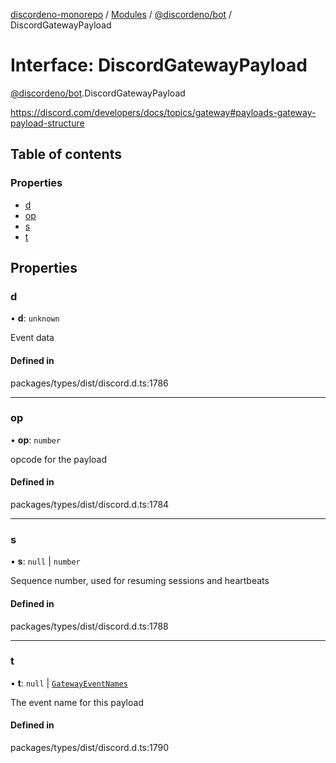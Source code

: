 [discordeno-monorepo](../README.md) / [Modules](../modules.md) / [@discordeno/bot](../modules/discordeno_bot.md) / DiscordGatewayPayload

# Interface: DiscordGatewayPayload

[@discordeno/bot](../modules/discordeno_bot.md).DiscordGatewayPayload

https://discord.com/developers/docs/topics/gateway#payloads-gateway-payload-structure

## Table of contents

### Properties

- [d](discordeno_bot.DiscordGatewayPayload.md#d)
- [op](discordeno_bot.DiscordGatewayPayload.md#op)
- [s](discordeno_bot.DiscordGatewayPayload.md#s)
- [t](discordeno_bot.DiscordGatewayPayload.md#t)

## Properties

### d

• **d**: `unknown`

Event data

#### Defined in

packages/types/dist/discord.d.ts:1786

---

### op

• **op**: `number`

opcode for the payload

#### Defined in

packages/types/dist/discord.d.ts:1784

---

### s

• **s**: `null` \| `number`

Sequence number, used for resuming sessions and heartbeats

#### Defined in

packages/types/dist/discord.d.ts:1788

---

### t

• **t**: `null` \| [`GatewayEventNames`](../modules/discordeno_bot.md#gatewayeventnames)

The event name for this payload

#### Defined in

packages/types/dist/discord.d.ts:1790
